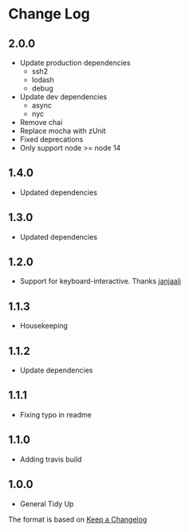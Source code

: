 # Change Log

## 2.0.0

- Update production dependencies
  - ssh2
  - lodash
  - debug
- Update dev dependencies
  - async
  - nyc
- Remove chai
- Replace mocha with zUnit
- Fixed deprecations
- Only support node >= node 14

## 1.4.0

- Updated dependencies

## 1.3.0

- Updated dependencies

## 1.2.0

- Support for keyboard-interactive. Thanks [janjaali](https://github.com/janjaali)

## 1.1.3

- Housekeeping

## 1.1.2

- Update dependencies

## 1.1.1

- Fixing typo in readme

## 1.1.0

- Adding travis build

## 1.0.0

- General Tidy Up

The format is based on [Keep a Changelog](http://keepachangelog.com/)
